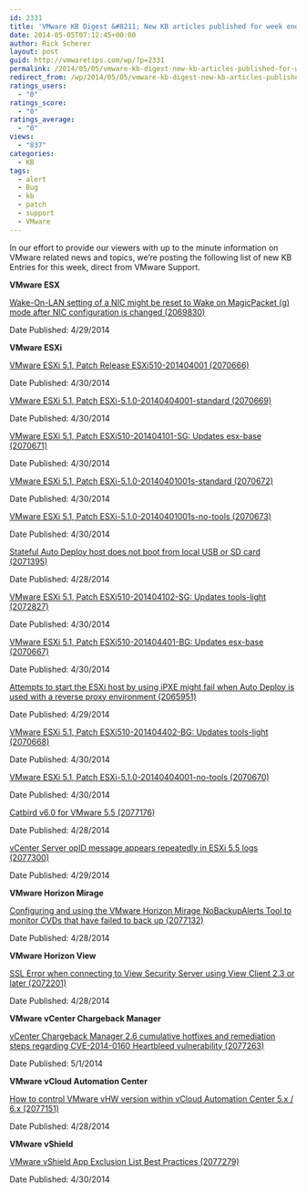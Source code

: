 ```yaml
---
id: 2331
title: 'VMware KB Digest &#8211; New KB articles published for week ending 5/3/14'
date: 2014-05-05T07:12:45+00:00
author: Rick Scherer
layout: post
guid: http://vmwaretips.com/wp/?p=2331
permalink: /2014/05/05/vmware-kb-digest-new-kb-articles-published-for-week-ending-5314/
redirect_from: /wp/2014/05/05/vmware-kb-digest-new-kb-articles-published-for-week-ending-5314/
ratings_users:
  - "0"
ratings_score:
  - "0"
ratings_average:
  - "0"
views:
  - "837"
categories:
  - KB
tags:
  - alert
  - Bug
  - kb
  - patch
  - support
  - VMware
---
```

In our effort to provide our viewers with up to the minute information on VMware related news and topics, we&#8217;re posting the following list of new KB Entries for this week, direct from VMware Support.

<!--more-->

**VMware ESX**
  
[Wake-On-LAN setting of a NIC might be reset to Wake on MagicPacket (g) mode after NIC configuration is changed (2069830)](http://bit.ly/1mv4psM)
  
Date Published: 4/29/2014

**VMware ESXi**
  
[VMware ESXi 5.1, Patch Release ESXi510-201404001 (2070666)](http://bit.ly/1niJpCt)
  
Date Published: 4/30/2014
  
[VMware ESXi 5.1, Patch ESXi-5.1.0-20140404001-standard (2070669)](http://bit.ly/1mv4qgp)
  
Date Published: 4/30/2014
  
[VMware ESXi 5.1, Patch ESXi510-201404101-SG: Updates esx-base (2070671)](http://bit.ly/1niJpCv)
  
Date Published: 4/30/2014
  
[VMware ESXi 5.1, Patch ESXi-5.1.0-20140401001s-standard (2070672)](http://bit.ly/1mv4qgr)
  
Date Published: 4/30/2014
  
[VMware ESXi 5.1, Patch ESXi-5.1.0-20140401001s-no-tools (2070673)](http://bit.ly/1mv4qgt)
  
Date Published: 4/30/2014
  
[Stateful Auto Deploy host does not boot from local USB or SD card (2071395)](http://bit.ly/1niJpCx)
  
Date Published: 4/28/2014
  
[VMware ESXi 5.1, Patch ESXi510-201404102-SG: Updates tools-light (2072827)](http://bit.ly/1mv4psO)
  
Date Published: 4/30/2014
  
[VMware ESXi 5.1, Patch ESXi510-201404401-BG: Updates esx-base (2070667)](http://bit.ly/1niJqXg)
  
Date Published: 4/30/2014
  
[Attempts to start the ESXi host by using iPXE might fail when Auto Deploy is used with a reverse proxy environment (2065951)](http://bit.ly/1mv4qwN)
  
Date Published: 4/29/2014
  
[VMware ESXi 5.1, Patch ESXi510-201404402-BG: Updates tools-light (2070668)](http://bit.ly/1niJpCz)
  
Date Published: 4/30/2014
  
[VMware ESXi 5.1, Patch ESXi-5.1.0-20140404001-no-tools (2070670)](http://bit.ly/1mv4psU)
  
Date Published: 4/30/2014
  
[Catbird v6.0 for VMware 5.5 (2077176)](http://bit.ly/1niJpCD)
  
Date Published: 4/28/2014
  
[vCenter Server opID message appears repeatedly in ESXi 5.5 logs (2077300)](http://bit.ly/1mv4qwT)
  
Date Published: 4/29/2014

**VMware Horizon Mirage**
  
[Configuring and using the VMware Horizon Mirage NoBackupAlerts Tool to monitor CVDs that have failed to back up (2077132)](http://bit.ly/1niJpCF)
  
Date Published: 4/28/2014

**VMware Horizon View**
  
[SSL Error when connecting to View Security Server using View Client 2.3 or later (2072201)](http://bit.ly/1mv4qwX)
  
Date Published: 4/28/2014

**VMware vCenter Chargeback Manager**
  
[vCenter Chargeback Manager 2.6 cumulative hotfixes and remediation steps regarding CVE-2014-0160 Heartbleed vulnerability (2077263)](http://bit.ly/1mv4qwZ)
  
Date Published: 5/1/2014

**VMware vCloud Automation Center**
  
[How to control VMware vHW version within vCloud Automation Center 5.x / 6.x (2077151)](http://bit.ly/1niJrdy)
  
Date Published: 4/28/2014

**VMware vShield**
  
[VMware vShield App Exclusion List Best Practices (2077279)](http://bit.ly/1mv4qx1)
  
Date Published: 4/30/2014

<div class="feedflare">
</div>